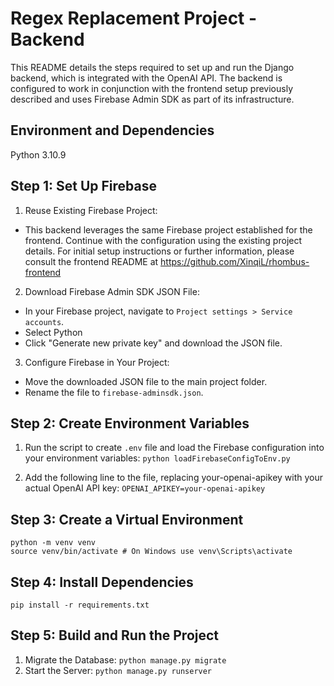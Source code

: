 # Regex Replacement Project - Backend

This README details the steps required to set up and run the Django backend, which is integrated with the OpenAI API. The backend is configured to work in conjunction with the frontend setup previously described and uses Firebase Admin SDK as part of its infrastructure.

## Environment and Dependencies

Python 3.10.9

## Step 1: Set Up Firebase

1. Reuse Existing Firebase Project:

- This backend leverages the same Firebase project established for the frontend. Continue with the configuration using the existing project details. For initial setup instructions or further information, please consult the frontend README at https://github.com/XinqiL/rhombus-frontend

2. Download Firebase Admin SDK JSON File:

- In your Firebase project, navigate to `Project settings > Service accounts`.
- Select Python
- Click "Generate new private key" and download the JSON file.

3. Configure Firebase in Your Project:

- Move the downloaded JSON file to the main project folder.
- Rename the file to `firebase-adminsdk.json`.

## Step 2: Create Environment Variables

1. Run the script to create `.env` file and load the Firebase configuration into your environment variables:
   `python loadFirebaseConfigToEnv.py`

2. Add the following line to the file, replacing your-openai-apikey with your actual OpenAI API key:
   `OPENAI_APIKEY=your-openai-apikey`

## Step 3: Create a Virtual Environment

```
python -m venv venv
source venv/bin/activate # On Windows use venv\Scripts\activate
```

## Step 4: Install Dependencies

`pip install -r requirements.txt`

## Step 5: Build and Run the Project

1. Migrate the Database:
   `python manage.py migrate`
2. Start the Server:
   `python manage.py runserver`
